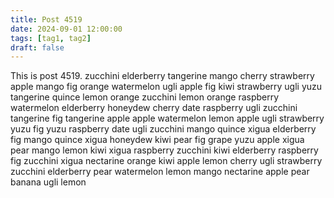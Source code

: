 ```yaml
---
title: Post 4519
date: 2024-09-01 12:00:00
tags: [tag1, tag2]
draft: false
---
```

This is post 4519.
zucchini
elderberry
tangerine
mango
cherry
strawberry
apple
mango
fig
orange
watermelon
ugli
apple
fig
kiwi
strawberry
ugli
yuzu
tangerine
quince
lemon
orange
zucchini
lemon
orange
raspberry
watermelon
elderberry
honeydew
cherry
date
raspberry
ugli
zucchini
tangerine
fig
tangerine
apple
apple
watermelon
lemon
apple
ugli
strawberry
yuzu
fig
yuzu
raspberry
date
ugli
zucchini
mango
quince
xigua
elderberry
fig
mango
quince
xigua
honeydew
kiwi
pear
fig
grape
yuzu
apple
xigua
pear
mango
lemon
kiwi
xigua
raspberry
zucchini
kiwi
elderberry
raspberry
fig
zucchini
xigua
nectarine
orange
kiwi
apple
lemon
cherry
ugli
strawberry
zucchini
elderberry
pear
watermelon
lemon
mango
nectarine
apple
pear
banana
ugli
lemon
